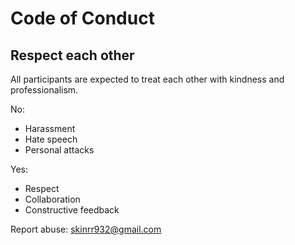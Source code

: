 # Code of Conduct

## Respect each other

All participants are expected to treat each other with kindness and professionalism.

No:
- Harassment
- Hate speech
- Personal attacks

Yes:
- Respect
- Collaboration
- Constructive feedback

Report abuse: skinrr932@gmail.com

